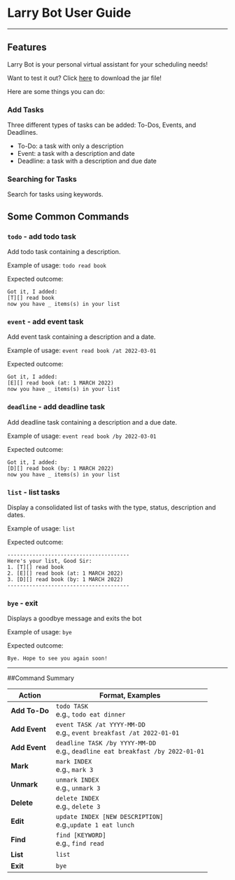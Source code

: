 # Larry Bot User Guide

--------------------------------------------------------------------------------------------------------------------

## Features 

Larry Bot is your personal virtual assistant for your scheduling needs!

Want to test it out? Click [here](https://github.com/pyk595/ip/releases) to download the jar file!

Here are some things you can do:

### Add Tasks

Three different types of tasks can be added: To-Dos, Events, and Deadlines.

- To-Do: a task with only a description
- Event: a task with a description and date
- Deadline: a task with a description and due date


### Searching for Tasks

Search for tasks using keywords.

## Some Common Commands

### `todo` - add todo task

Add todo task containing a description.

Example of usage: `todo read book`

Expected outcome:
```
Got it, I added:
[T][] read book
now you have _ items(s) in your list
```
### `event` - add event task

Add event task containing a description and a date.

Example of usage: `event read book /at 2022-03-01`

Expected outcome:
```
Got it, I added:
[E][] read book (at: 1 MARCH 2022)
now you have _ items(s) in your list
```
### `deadline` - add deadline task

Add deadline task containing a description and a due date.

Example of usage: `event read book /by 2022-03-01`

Expected outcome:
```
Got it, I added:
[D][] read book (by: 1 MARCH 2022)
now you have _ items(s) in your list
```
### `list` - list tasks

Display a consolidated list of tasks with the type, status,
description and dates.

Example of usage: `list`

Expected outcome:
```
---------------------------------------
Here's your list, Good Sir:
1. [T][] read book
2. [E][] read book (at: 1 MARCH 2022)
3. [D][] read book (by: 1 MARCH 2022)
---------------------------------------
```

### `bye` - exit

Displays a goodbye message and exits the bot

Example of usage: `bye`

Expected outcome:
```
Bye. Hope to see you again soon!
```
--------------------------------------------------------------------------------------------------------------------
##Command Summary

|Action | Format, Examples |
--------|------------------
**Add To-Do** | `todo TASK` <br> e.g., `todo eat dinner`
**Add Event** | `event TASK /at YYYY-MM-DD` <br> e.g., `event breakfast /at 2022-01-01`
**Add Event** | `deadline TASK /by YYYY-MM-DD` <br> e.g., `deadline eat breakfast /by 2022-01-01`
**Mark** | `mark INDEX`<br> e.g., `mark 3`
**Unmark** | `unmark INDEX`<br> e.g., `unmark 3`
**Delete** | `delete INDEX`<br> e.g., `delete 3`
**Edit** | `update INDEX [NEW DESCRIPTION]`<br> e.g.,`update 1 eat lunch`
**Find** | `find [KEYWORD] `<br> e.g., `find read`
**List** | `list`
**Exit** | `bye`
